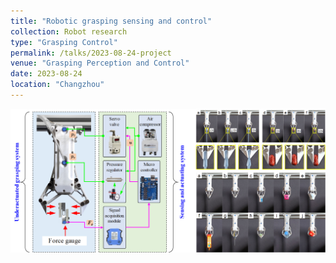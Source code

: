 ```yaml
---
title: "Robotic grasping sensing and control"
collection: Robot research
type: "Grasping Control"
permalink: /talks/2023-08-24-project
venue: "Grasping Perception and Control"
date: 2023-08-24
location: "Changzhou"
---
```



![figure](/images/project_RoboticGraspingControl.png)